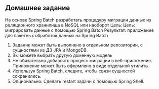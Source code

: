   Домашнее задание
-----------------

На основе Spring Batch разработать процедуру миграции данных из реляционного хранилища в NoSQL или наоборот
Цель: Цель: мигрировать данные с помощью Spring Batch Результат: приложение для пакетных обработок данных на Spring Batch
1. Задание может быть выполнено в отдельном репозитории, с сущностями из ДЗ JPA и MongoDB.
2. Вы можете выбрать другую доменную модель
3. Не обязательно добавлять процесс миграции в веб-приложение. Приложение может быть оформлено в виде отдельной утилиты.
3. Используя Spring Batch, следите, чтобы связи сущностей сохранились.
4. Опционально: Сделать restart задачи с помощью Spring Shell.